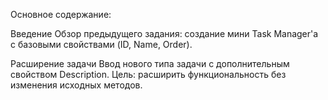Основное содержание:

Введение
Обзор предыдущего задания: создание мини Task Manager'a с базовыми свойствами (ID, Name, Order).

Расширение задачи
Ввод нового типа задачи с дополнительным свойством Description.
Цель: расширить функциональность без изменения исходных методов.
